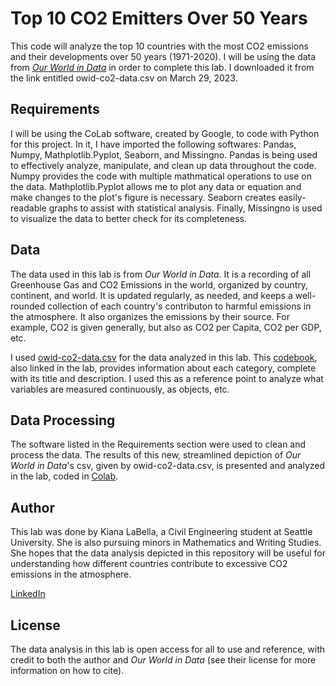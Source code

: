 # Top 10 CO2 Emitters Over 50 Years
This code will analyze the top 10 countries with the most CO2 emissions and their developments over 50 years (1971-2020).
I will be using the data from [*Our World in Data*](https://github.com/owid/co2-data) in order to complete this lab. I downloaded it from the link entitled owid-co2-data.csv on March 29, 2023.

## Requirements

I will be using the CoLab software, created by Google, to code with Python for this project. In it, I have imported the following softwares: Pandas, Numpy, Mathplotlib.Pyplot, Seaborn, and Missingno. Pandas is being used to effectively analyze, manipulate, and clean up data throughout the code. Numpy provides the code with multiple mathmatical operations to use on the data. Mathplotlib.Pyplot allows me to plot any data or equation and make changes to the plot's figure is necessary. Seaborn creates easily-readable graphs to assist with statistical analysis. Finally, Missingno is used to visualize the data to better check for its completeness.

## Data

The data used in this lab is from *Our World in Data*. It is a recording of all Greenhouse Gas and CO2 Emissions in the world, organized by country, continent, and world. It is updated regularly, as needed, and keeps a well-rounded collection of each country's contributon to harmful emissions in the atmosphere. It also organizes the emissions by their source. For example, CO2 is given generally, but also as CO2 per Capita, CO2 per GDP, etc.

I used [owid-co2-data.csv](https://raw.githubusercontent.com/owid/co2-data/master/owid-co2-data.csv) for the data analyzed in this lab. This [codebook](https://github.com/owid/co2-data/blob/master/owid-co2-codebook.csv), also linked in the lab, provides information about each category, complete with its title and description. I used this as a reference point to analyze what variables are measured continuously, as objects, etc.

## Data Processing

The software listed in the Requirements section were used to clean and process the data. The results of this new, streamlined depiction of *Our World in Data*'s csv, given by owid-co2-data.csv, is presented and analyzed in the lab, coded in [Colab](https://github.com/KianaLaBella/co2emissions/blob/main/Kiana%20LaBella%20MATH%202315%20Lab%201.ipynb).

## Author

This lab was done by Kiana LaBella, a Civil Engineering student at Seattle University. She is also pursuing minors in Mathematics and Writing Studies. She hopes that the data analysis depicted in this repository will be useful for understanding how different countries contribute to excessive CO2 emissions in the atmosphere.

[LinkedIn](https://www.linkedin.com/in/kiana-labella)

## License

The data analysis in this lab is open access for all to use and reference, with credit to both the author and *Our World in Data* (see their license for more information on how to cite). 
